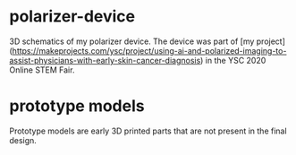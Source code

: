 # polarizer-device
3D schematics of my polarizer device. The device was part of [my project] (https://makeprojects.com/ysc/project/using-ai-and-polarized-imaging-to-assist-physicians-with-early-skin-cancer-diagnosis) in the YSC 2020 Online STEM Fair.

# prototype models
Prototype models are early 3D printed parts that are not present in the final design.
